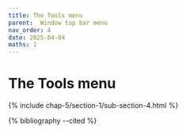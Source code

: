 ```yaml
---
title: The Tools menu
parent:  Window top bar menu
nav_order: 4
date: 2025-04-04
maths: 1
---
```


# The Tools menu

{% include chap-5/section-1/sub-section-4.html %}

{% bibliography --cited %}

